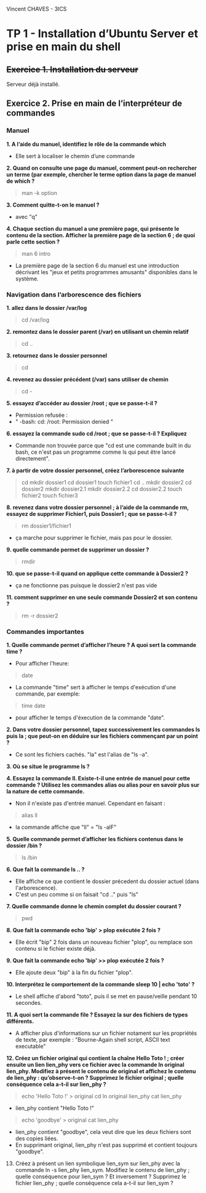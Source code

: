 Vincent CHAVES - 3ICS

# TP 1 - Installation d’Ubuntu Server et prise en main du shell

## ~~Exercice 1. Installation du serveur~~
Serveur déjà installé.

## Exercice 2. Prise en main de l’interpréteur de commandes

### Manuel

**1.	A l’aide du manuel, identifiez le rôle de la commande which**
- Elle sert à localiser le chemin d’une commande

**2. Quand on consulte une page du manuel, comment peut-on rechercher un terme (par exemple, chercher
le terme option dans la page de manuel de which ?**
> man -k option

**3. Comment quitte-t-on le manuel ?**
- avec "q"

**4. Chaque section du manuel a une première page, qui présente le contenu de la section. Afficher la
première page de la section 6 ; de quoi parle cette section ?**
> man 6 intro
- La première page de la section 6 du manuel est une introduction décrivant les "jeux et petits programmes amusants" disponibles dans le système.


### Navigation dans l’arborescence des fichiers

**1. allez dans le dossier /var/log**
> cd /var/log

**2. remontez dans le dossier parent (/var) en utilisant un chemin relatif**
> cd ..

**3. retournez dans le dossier personnel**
> cd

**4. revenez au dossier précédent (/var) sans utiliser de chemin**
> cd -

**5. essayez d’accéder au dossier /root ; que se passe-t-il ?**
- Permission refusée :
- " -bash: cd: /root: Permission denied "

**6. essayez la commande sudo cd /root ; que se passe-t-il ? Expliquez**
- Commande non trouvée parce que "cd est une commande built in du bash, ce n'est pas un programme comme ls qui peut être lancé directement".

**7. à partir de votre dossier personnel, créez l’arborescence suivante**
> cd
> mkdir dossier1
> cd dossier1
> touch fichier1
> cd ..
> mkdir dossier2
> cd dossier2
> mkdir dossier2.1
> mkdir dossier2.2 
> cd dossier2.2
> touch fichier2
> touch fichier3

**8. revenez dans votre dossier personnel ; à l’aide de la commande rm, essayez de supprimer Fichier1, puis
Dossier1 ; que se passe-t-il ?**
> rm dossier1/fichier1
- ça marche pour supprimer le fichier, mais pas pour le dossier.

**9. quelle commande permet de supprimer un dossier ?**
> rmdir

**10. que se passe-t-il quand on applique cette commande à Dossier2 ?**
- ça ne fonctionne pas puisque le dossier2 n'est pas vide

**11. comment supprimer en une seule commande Dossier2 et son contenu ?**
> rm -r dossier2

### Commandes importantes

**1. Quelle commande permet d’afficher l’heure ? A quoi sert la commande time ?**
- Pour afficher l'heure:
> date
- La commande "time" sert à afficher le temps d'exécution d'une commande, par exemple:
> time date 
- pour afficher le temps d'éxecution de la commande "date".

**2. Dans votre dossier personnel, tapez successivement les commandes ls puis la ; que peut-on en déduire
sur les fichiers commençant par un point ?**
- Ce sont les fichiers cachés. "la" est l'alias de "ls -a".

**3. Où se situe le programme ls ?** 

**4. Essayez la commande ll. Existe-t-il une entrée de manuel pour cette commande ? Utilisez les commandes alias ou alias pour en savoir plus sur la nature de cette commande.**
- Non il n'existe pas d'entrée manuel. Cependant en faisant :
> alias ll
- la commande affiche que "ll" = "ls -alF"

**5. Quelle commande permet d’afficher les fichiers contenus dans le dossier /bin ?**
> ls /bin

**6. Que fait la commande ls .. ?**
- Elle affiche ce que contient le dossier précedent du dossier actuel (dans l'arborescence).
- C'est un peu comme si on faisait "cd .." puis "ls"

**7. Quelle commande donne le chemin complet du dossier courant ?**
> pwd

**8. Que fait la commande echo 'bip' > plop exécutée 2 fois ?**
- Elle écrit "bip" 2 fois dans un nouveau fichier "plop", ou remplace son contenu si le fichier existe déjà.

**9. Que fait la commande echo 'bip' >> plop exécutée 2 fois ?**
- Elle ajoute deux "bip" à la fin du fichier "plop".

**10. Interprétez le comportement de la commande sleep 10 | echo 'toto' ?**
- Le shell affiche d'abord "toto", puis il se met en pause/veille pendant 10 secondes.

**11. A quoi sert la commande file ? Essayez la sur des fichiers de types différents.**
- A afficher plus d'informations sur un fichier notament sur les propriétés de texte, par exemple : "Bourne-Again shell script, ASCII text executable"

**12. Créez un fichier original qui contient la chaîne Hello Toto ! ; créer ensuite un lien lien_phy vers
ce fichier avec la commande ln original lien_phy. Modifiez à présent le contenu de original et
affichez le contenu de lien_phy : qu’observe-t-on ? Supprimez le fichier original ; quelle conséquence
cela a-t-il sur lien_phy ?**
> echo 'Hello Toto !' > original
> cd
> ln original lien_phy
> cat lien_phy
- lien_phy contient "Hello Toto !"
> echo 'goodbye' > original
> cat lien_phy
- lien_phy contient "goodbye", cela veut dire que les deux fichiers sont des copies liées.
- En supprimant original, lien_phy n'est pas supprimé et contient toujours "goodbye". 

13. Créez à présent un lien symbolique lien_sym sur lien_phy avec la commande ln -s lien_phy lien_sym.
Modifiez le contenu de lien_phy ; quelle conséquence pour lien_sym ? Et inversement ? Supprimez le
fichier lien_phy ; quelle conséquence cela a-t-il sur lien_sym ?







